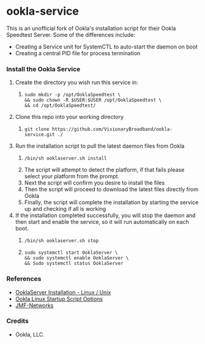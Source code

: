 # ookla-service
This is an unofficial fork of Ookla's installation script for their Ookla Speedtest Server. Some of the differences
include:
- Creating a Service unit for SystemCTL to auto-start the daemon on boot
- Creating a central PID file for process termination

### Install the Ookla Service

1. Create the directory you wish run this service in:
   1. ```shell
      sudo mkdir -p /opt/OoklaSpeedtest \
      && sudo chown -R $USER:$USER /opt/OoklaSpeedtest \
      && cd /opt/OoklaSpeedtest/ 
      ```
2. Clone this repo into your working directory
   1. ```shell
      git clone https://github.com/VisionaryBroadband/ookla-service.git ./
      ```
3. Run the installation script to pull the latest daemon files from Ookla
   1. ```shell
      /bin/sh ooklaserver.sh install
      ```
   2. The script will attempt to detect the platform, if that fails please select your platform from the prompt.
   3. Next the script will confirm you desire to install the files
   4. Then the script will proceed to download the latest files directly from Ookla
   5. Finally, the script will complete the installation by starting the service up and checking if all is working
4. If the installation completed successfully, you will stop the daemon and then start and enable the service,
so it will run automatically on each boot.
   1. ```shell
      /bin/sh ooklaserver.sh stop
      ```
   2. ```shell
      sudo systemctl start OoklaServer \
      && sudo systemctl enable OoklaServer \
      && Sudo systemctl status OoklaServer
      ```
      
### References

- [OoklaServer Installation - Linux / Unix](https://support.ookla.com/hc/en-us/articles/234578528-OoklaServer-Installation-Linux-Unix)
- [Ookla Linux Startup Script Options](https://support.ookla.com/hc/en-us/articles/234578588-Linux-Startup-Script-Options)
- [JMF-Networks](https://gist.github.com/JMF-Networks/367b6bc20b2e4120d6b17538ee6f8b52)

### Credits

- Ookla, LLC.